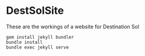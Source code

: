 # DestSolSite
These are the workings of a website for Destination Sol

```
gem install jekyll bundler
bundle install
bundle exec jekyll serve
```